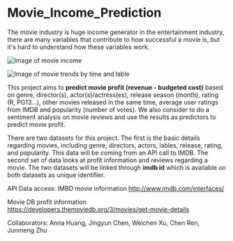 # Movie_Income_Prediction
The movie industry is huge income generator in the entertainment industry, there are many variables that contribute to how successful a movie is, but it's hard to understand how these variables work. 

![Image of movie income](http://www.thesoobproductions.co.uk/wp-content/uploads/2012/10/movie-money-film-reel.ju_.09.jpg)

![Image of movie trends by time and lable](https://www.cdc.gov/pcd/issues/2012/images/12_0170_03.gif)

This project aims to **predict movie profit (revenue - budgeted cost)** based on genre, director(s), actor(s)/actress(es), release season (month), rating (R, PG13...), other movies released in the same time, average user ratings from IMDB and popularity (number of votes). We also consider to do a sentiment analysis on movie reviews and use the results as predictors to predict movie profit.  

There are two datasets for this project. The first is the basic details regarding movies, including genre, directors, actors, lables, release, rating, and popularity. This data will be coming from an API call to IMDB. The second set of data looks at profit information and reviews regarding a movie. The two datasets will be linked through **imdb id** which is available on both datasets as unique identifier.

API Data access:
IMBD movie information
http://www.imdb.com/interfaces/

Movie DB profit information
https://developers.themoviedb.org/3/movies/get-movie-details

Collaborators:
Anna Huang, Jingyun Chen, Weichen Xu, Chen Ren, Junmeng Zhu

